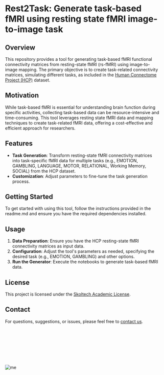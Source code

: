 # Rest2Task: Generate task-based fMRI using resting state fMRI image-to-image task

## Overview

This repository provides a tool for generating task-based fMRI functional connectivity matrices from resting-state fMRI (rs-fMRI) using image-to-image mapping. The primary objective is to create task-related connectivity matrices, simulating different tasks, as included in the [Human Connectome Project (HCP)](https://www.humanconnectome.org/study/hcp-young-adult/data-releases) dataset.

## Motivation

While task-based fMRI is essential for understanding brain function during specific activities, collecting task-based data can be resource-intensive and time-consuming. This tool leverages resting state fMRI data and mapping techniques to create task-related fMRI data, offering a cost-effective and efficient approach for researchers.

## Features

- **Task Generation**: Transform resting-state fMRI connectivity matrices into task-specific fMRI data for multiple tasks (e.g., EMOTION, GAMBLING, LANGUAGE, MOTOR, RELATIONAL, Working Memory, SOCIAL) from the HCP dataset.
- **Customization**: Adjust parameters to fine-tune the task generation process.

## Getting Started

To get started with using this tool, follow the instructions provided in the readme.md and ensure you have the required dependencies installed.

## Usage

1. **Data Preparation**: Ensure you have the HCP resting-state fMRI connectivity matrices as input data.
2. **Configuration**: Adjust the tool's parameters as needed, specifying the desired task (e.g., EMOTION, GAMBLING) and other options.
3. **Run the Generator**: Execute the notebooks to generate task-based fMRI data.

## License

This project is licensed under the [Skoltech Academic License](https://skoltech.link.sendsay.ru/skoltech/5934,=0eFJuHmzJ2ZpovBFJQumjvg/8326,2649009,104417,?aHR0cHM6Ly93d3cuc2tvbHRlY2gucnUvYXBwL2RhdGEvdXBsb2Fkcy8yMDIzLzA5L1NBTF92LjEuMF9FTi5wZGY=).


## Contact

For questions, suggestions, or issues, please feel free to [contact us](mailto:ekaterina.antipushina@skoltech.ru).

<br><br><br><br><br><br><br>
![me](https://external-preview.redd.it/K8f3uvSaYJcXQxSBa_NL9jY-Xe2XE77HnKUM5RBpJ58.jpg?auto=webp&s=24b0fc11ca2b8b7b3d85e650ac06c7b4ac679d71)


